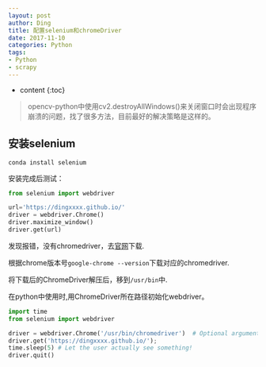 ```yaml
---
layout: post
author: Ding
title: 配置selenium和chromeDriver
date: 2017-11-10
categories: Python
tags:
- Python
- scrapy
---
```


* content
{:toc}


> opencv-python中使用cv2.destroyAllWindows()来关闭窗口时会出现程序崩溃的问题，找了很多方法，目前最好的解决策略是这样的。








## 安装selenium

```
conda install selenium
```

安装完成后测试：

```python
from selenium import webdriver

url='https://dingxxxx.github.io/'
driver = webdriver.Chrome()
driver.maximize_window()
driver.get(url)  
```

发现报错，没有chromedriver，去[官网](https://sites.google.com/a/chromium.org/chromedriver/home)下载.

根据chrome版本号`google-chrome --version`下载对应的chromedriver.

将下载后的ChromeDriver解压后，移到`/usr/bin`中.

在python中使用时,用ChromeDriver所在路径初始化webdriver。

```python
import time
from selenium import webdriver

driver = webdriver.Chrome('/usr/bin/chromedriver')  # Optional argument, if not specified will search path.
driver.get('https://dingxxxx.github.io/');
time.sleep(5) # Let the user actually see something!
driver.quit()
```
